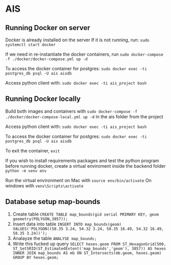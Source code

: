 # AIS

## Running Docker on server
Docker is already installed on the server
If it is not running, run: ```sudo systemctl start docker```

If we need in re-instantiate the docker containers, run 
```sudo docker-compose -f ./docker/docker-compose.yml up -d```

To access the docker container for postgres:
```sudo docker exec -ti postgres_db psql -U ais aisdb```

Access python client with: 
```sudo docker exec -ti ais_project bash```

## Running Docker locally
Build both images and containers with ```sudo docker-compose -f ./docker/docker-compose-local.yml up -d``` in the ais folder from the project

Access python client with: 
```sudo docker exec -ti ais_project bash```

To access the docker container for postgres:
```sudo docker exec -ti postgres_db psql -U ais aisdb```

To exit the container, ```exit```

If you wish to install requirements packages and test the python program before running docker, create a virtual enviroment inside the backend folder
```python -m venv env```

Run the virtual environment on Mac with 
```source env/bin/activate```
On windows with ```venv\Scripts\activate```

## Database setup map-bounds
1. Create table ```CREATE TABLE map_bounds(gid serial PRIMARY KEY, geom geometry(POLYGON,3857));```
1. Insert data into table 
```INSERT INTO map_bounds(geom) VALUES('POLYGON((58.35 3.24, 54.32 3.24, 58.35 16.49, 54.32 16.49, 58.35 3.24))');```
1. Analayze the table ```ANALYSE map_bounds;```
1. Write this fucked up query 
```SELECT hexes.geom FROM ST_HexagonGrid(500, ST_SetSRID(ST_EstimatedExtent('map_bounds','geom'), 3857)) AS hexes INNER JOIN map_bounds AS mb ON ST_Intersects(mb.geom, hexes.geom) GROUP BY hexes.geom;```